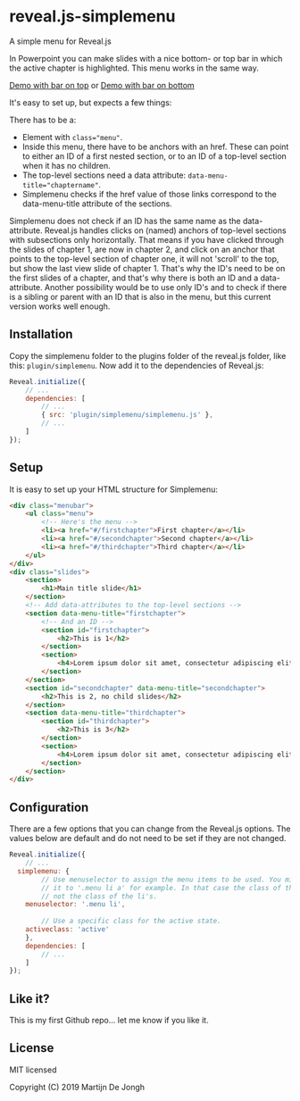 # reveal.js-simplemenu
A simple menu for Reveal.js

In Powerpoint you can make slides with a nice bottom- or top bar in which the active chapter is highlighted. This menu works in the same way. 

[Demo with bar on top](https://martinomagnifico.github.io/reveal.js-simplemenu/demo.html)
or
[Demo with bar on bottom](https://martinomagnifico.github.io/reveal.js-simplemenu/bottombar.html)



It's easy to set up, but expects a few things:

There has to be a:

- Element with `class="menu"`. 
- Inside this menu, there have to be anchors with an href. These can point to either an ID of a first nested section, or to an ID of a top-level section when it has no children. 
- The top-level sections need a data attribute: `data-menu-title="chaptername"`.
- Simplemenu checks if the href value of those links correspond to the data-menu-title attribute of the sections. 

Simplemenu does not check if an ID has the same name as the data-attribute. Reveal.js handles clicks on (named) anchors of top-level sections with subsections only horizontally. That means if you have clicked through the slides of chapter 1, are now in chapter 2, and click on an anchor that points to the top-level section of chapter one, it will not 'scroll' to the top, but show the last view slide of chapter 1. That's why the ID's need to be on the first slides of a chapter, and that's why there is both an ID and a data-attribute. Another possibility would be to use only ID's and to check if there is a sibling or parent with an ID that is also in the menu, but this current version works well enough.



## Installation

Copy the simplemenu folder to the plugins folder of the reveal.js folder, like this: `plugin/simplemenu`. Now add it to the dependencies of Reveal.js:


```javascript
Reveal.initialize({
	// ...
	dependencies: [
		// ... 
		{ src: 'plugin/simplemenu/simplemenu.js' },
		// ... 
	]
});
```


## Setup

It is easy to set up your HTML structure for Simplemenu: 

```html
<div class="menubar">
	<ul class="menu">
		<!-- Here's the menu -->
		<li><a href="#/firstchapter">First chapter</a></li>
		<li><a href="#/secondchapter">Second chapter</a></li>
		<li><a href="#/thirdchapter">Third chapter</a></li>
	</ul>
</div>
<div class="slides">
	<section>
		<h1>Main title slide</h1>
	</section>
	<!-- Add data-attributes to the top-level sections -->
	<section data-menu-title="firstchapter">
		<!-- And an ID -->
		<section id="firstchapter">
			<h2>This is 1</h2>
		</section>
		<section>
			<h4>Lorem ipsum dolor sit amet, consectetur adipiscing elit.</h4>
		</section>
	</section>
	<section id="secondchapter" data-menu-title="secondchapter">
		<h2>This is 2, no child slides</h2>
	</section>
	<section data-menu-title="thirdchapter">
		<section id="thirdchapter">
			<h2>This is 3</h2>
		</section>
		<section>
			<h4>Lorem ipsum dolor sit amet, consectetur adipiscing elit.</h4>
		</section>
	</section>
</div>
```


## Configuration

There are a few options that you can change from the Reveal.js options. The values below are default and do not need to be set if they are not changed.

```javascript
Reveal.initialize({
	// ...
  simplemenu: {
    	// Use menuselector to assign the menu items to be used. You might want to point 
    	// it to '.menu li a' for example. In that case the class of the a's will toggle, 
    	// not the class of the li's.
  	menuselector: '.menu li',
    
    	// Use a specific class for the active state.
	activeclass: 'active'
	},
	dependencies: [
		// ... 
	]
});
```

## Like it?
This is my first Github repo... let me know if you like it.


## License
MIT licensed

Copyright (C) 2019 Martijn De Jongh